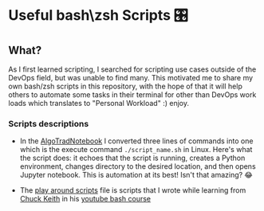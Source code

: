# Useful bash\zsh Scripts 🎛️

## What?
As I first learned scripting, I searched for scripting use cases outside of the DevOps field, but was unable to find many. This motivated me to share my own bash/zsh scripts in this repository, with the hope of that it will help others to automate some tasks in their terminal for other than DevOps work loads which translates to "Personal Workload" :) enjoy.






### Scripts descriptions 

* In the [AlgoTradNotebook](AlgoTradNotebook) I converted three lines of commands into one which is the execute command `./script_name.sh` in Linux.  Here's what the script does: it echoes that the script is running, creates a Python environment, changes directory to the desired location, and then opens Jupyter notebook. This is automation at its best! Isn't that amazing? 😂

* The [play around scripts](/play_around_scripts) file is scripts that I wrote while learning from [Chuck Keith](https://twitter.com/networkchuck) in his [youtube bash course](https://youtube.com/playlist?list=PLIhvC56v63IKioClkSNDjW7iz-6TFvLwS)
